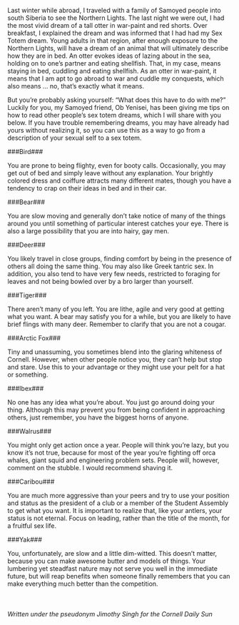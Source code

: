 <!-- layout: post
title: What's Your Sex Totem Animal?
categories: 
- humor
-->
Last winter while abroad, I traveled with a family of Samoyed people into south Siberia to see the Northern Lights. The last night we were out, I had the most vivid dream of a tall otter in war-paint and red shorts. Over breakfast, I explained the dream and was informed that I had had my Sex Totem dream. Young adults in that region, after enough exposure to the Northern Lights, will have a dream of an animal that will ultimately describe how they are in bed. An otter evokes ideas of lazing about in the sea, holding on to one’s partner and eating shellfish. That, in my case, means staying in bed, cuddling and eating shellfish. As an otter in war-paint, it means that I am apt to go abroad to war and cuddle my conquests, which also means … no, that’s exactly what it means.  

But you’re probably asking yourself: “What does this have to do with me?”  Luckily for you, my Samoyed friend, Ob Yenisei, has been giving me tips on how to read other people’s sex totem dreams, which I will share with you below. If you have trouble remembering dreams, you may have already had yours without realizing it, so you can use this as a way to go from a description of your sexual self to a sex totem.
<!-- more -->

###Bird###

You are prone to being flighty, even for booty calls.  Occasionally, you may get out of bed and simply leave without any explanation. Your brightly colored dress and coiffure attracts many different mates, though you have a tendency to crap on their ideas in bed and in their car. 

###Bear###

You are slow moving and generally don’t take notice of many of the things around you until something of particular interest catches your eye. There is also a large possibility that you are into hairy, gay men. 

###Deer###

You likely travel in close groups, finding comfort by being in the presence of others all doing the same thing. You may also like Greek tantric sex. In addition, you also tend to have very few needs, restricted to foraging for leaves and not being bowled over by a bro larger than yourself. 

###Tiger###

There aren’t many of you left.  You are lithe, agile and very good at getting what you want. A bear may satisfy you for a while, but you are likely to have brief flings with many deer. Remember to clarify that you are not a cougar. 

###Arctic Fox###

Tiny and unassuming, you sometimes blend into the glaring whiteness of Cornell.  However, when other people notice you, they can’t help but stop and stare.  Use this to your advantage or they might use your pelt for a hat or something. 

###Ibex###

No one has any idea what you’re about. You just go around doing your thing. Although this may prevent you from being confident in approaching others, just remember, you have the biggest horns of anyone.

###Walrus###

You might only get action once a year. People will think you’re lazy, but you know it’s not true, because for most of the year you’re fighting off orca whales, giant squid and engineering problem sets.  People will, however, comment on the stubble.  I would recommend shaving it. 

###Caribou###

You are much more aggressive than your peers and try to use your position and status as the president of a club or a member of the Student Assembly to get what you want. It is important to realize that, like your antlers, your status is not eternal. Focus on leading, rather than the title of the month, for a fruitful sex life.

###Yak###

You, unfortunately, are slow and a little dim-witted. This doesn’t matter, because you can make awesome butter and models of things. Your lumbering yet steadfast nature may not serve you well in the immediate future, but will reap benefits when someone finally remembers that you can make everything much better than the competition.  
<br/><br/><br/>
*Written under the pseudonym Jimothy Singh for the Cornell Daily Sun*